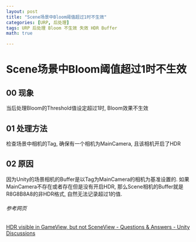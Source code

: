 ```yaml
---
layout: post
title: "Scene场景中Bloom阈值超过1时不生效"
categories: [URP, 后处理]
tags: URP 后处理 Bloom 不生效 失效 HDR Buffer
math: true

---
```


# Scene场景中Bloom阈值超过1时不生效

## 00 现象

当后处理Bloom的Threshold值设定超过1时, Bloom效果不生效

## 01 处理方法

检查场景中相机的Tag, 确保有一个相机为MainCamera, 且该相机开启了HDR

## 02 原因

因为Unity的场景相机的Buffer是以Tag为MainCamera的相机为基准设置的. 如果MainCamera不存在或者存在但是没有开启HDR, 那么Scene相机的Buffer就是R8G8B8A8的非HDR格式, 自然无法记录超过1的值.

###### 参考网页

[HDR visible in GameView, but not SceneView - Questions & Answers - Unity Discussions](https://discussions.unity.com/t/hdr-visible-in-gameview-but-not-sceneview/232420)
